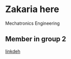 
# Zakaria here 
Mechatronics Engineering

## Member in group 2

[linkdeh](www.linkdeh.com/in/zakaria-sallout-70b45417a)

